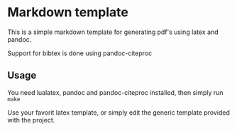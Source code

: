 # Markdown template
This is a simple markdown template for generating pdf's using latex and pandoc.

Support for bibtex is done using pandoc-citeproc

## Usage
You need lualatex, pandoc and pandoc-citeproc installed, then simply run `make`

Use your favorit latex template, or simply edit the generic template provided with the project.




